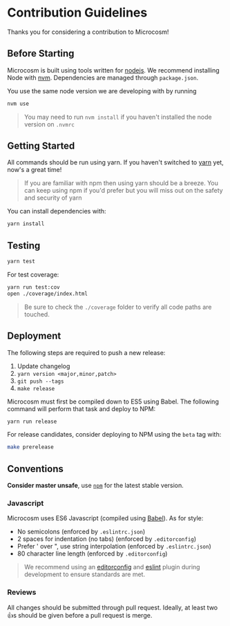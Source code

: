 # Contribution Guidelines

Thanks you for considering a contribution to Microcosm!

## Before Starting

Microcosm is built using tools written for
[nodejs](http://nodejs.org). We recommend installing Node with
[nvm](https://github.com/creationix/nvm). Dependencies are managed
through `package.json`.

You use the same node version we are developing with by running

```bash
nvm use
```

> You may need to run `nvm install` if you haven't installed the node version on `.nvmrc`

## Getting Started

All commands should be run using yarn. If you haven't switched to [yarn](https://yarnpkg.com/en/) yet, now's a great time!

> If you are familiar with npm then using yarn should be a breeze. You can keep using npm if you'd prefer but you will miss out on the safety and security of yarn

You can install dependencies with:

```bash
yarn install
```

## Testing

```bash
yarn test
```

For test coverage:

```bash
yarn run test:cov
open ./coverage/index.html
```

> Be sure to check the `./coverage` folder to verify all code paths are
touched.

## Deployment

The following steps are required to push a new release:

1. Update changelog
2. `yarn version <major,minor,patch>`
3. `git push --tags`
4. `make release`

Microcosm must first be compiled down to ES5 using Babel. The
following command will perform that task and deploy to NPM:

```bash
yarn run release
```

For release candidates, consider deploying to NPM using the `beta` tag
with:

```bash
make prerelease
```

## Conventions

**Consider master unsafe**, use [`npm`](https://www.npmjs.com/package/microcosm) for the latest stable version.

### Javascript

Microcosm uses ES6 Javascript (compiled using [Babel](babeljs.io)). As
for style:

- No semicolons (enforced by `.eslintrc.json`)
- 2 spaces for indentation (no tabs) (enforced by `.editorconfig`)
- Prefer ' over ", use string interpolation (enforced by `.eslintrc.json`)
- 80 character line length (enforced by `.editorconfig`)

> We recommend using an [editorconfig](http://editorconfig.org/) and [eslint](http://eslint.org/) plugin during development to ensure standards are met.

### Reviews

All changes should be submitted through pull request. Ideally, at
least two :+1:s should be given before a pull request is merge.
